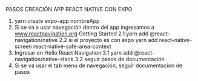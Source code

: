 PASOS CREACIÓN APP REACT NATIVE CON EXPO 

1. yarn create expo-app nombreApp
2. Si se va a usar navegación dentro del app ingresamos a www.reactnavigation.org
   Getting Started
   2.1 yarn add @react-navigation/native
   2.2 si el proyecto es con expo yarn add react-native-screen react-native-safe-area-context
3. Ingresar en Hello React Navigation 
   3.1 yarn add @react-navigation/native-stack
   3.2 seguir pasos de documentación
4. Si se va usar el tab menu de navegación, seguir documentación de pasos 